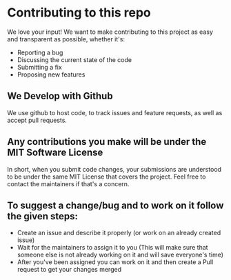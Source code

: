 # Contributing to this repo
We love your input! We want to make contributing to this project as easy and transparent as possible, whether it's:
  * Reporting a bug
  * Discussing the current state of the code
  * Submitting a fix
  * Proposing new features
## We Develop with Github
We use github to host code, to track issues and feature requests, as well as accept pull requests.
## Any contributions you make will be under the MIT Software License
In short, when you submit code changes, your submissions are understood to be under the same MIT License that covers the project. Feel free to contact the maintainers if that's a concern.

## To suggest a change/bug and to work on it follow the given steps:
  * Create an issue and describe it properly 
  (or work on an already created issue)
  * Wait for the maintainers to assign it to you 
  (This will make sure that someone else is not already working on it and will save everyone's time)
  * After you've been assigned you can work on it and then create a Pull request to get your changes merged
